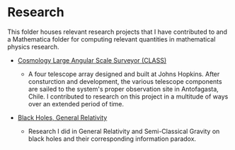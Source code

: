 # Research

This folder houses relevant research projects that I have contributed to and a Mathematica folder for computing relevant quantities in mathematical physics research.

- [Cosmology Large Angular Scale Surveyor (CLASS)](https://github.com/johngrahamreynolds/Physics/tree/main/Research/CLASSTelescope)
  - A four telescope array designed and built at Johns Hopkins. After consturction and development, the various telescope components are sailed to 
  the system's proper observation site in Antofagasta, Chile. I contributed to research on this project in a multitude of ways over an extended period of 
  time. 

- [Black Holes, General Relativity](https://github.com/johngrahamreynolds/Physics/tree/main/Research/BlackHoles)
  - Research I did in General Relativity and Semi-Classical Gravity on black holes and their corresponding information paradox.

